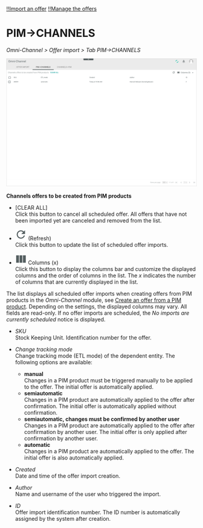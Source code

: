 [!!Import an offer](../Operation/02_ImportOffers.md)
[!!Manage the offers](../Operation/01_ManageOffers.md)

# PIM->CHANNELS

*Omni-Channel > Offer import > Tab PIM->CHANNELS*

![PIM->CHANNELS](../../Assets/Screenshots/Channels/OfferImport/PIMChannels/PIMChannels.png "[PIM->CHANNELS]")

**Channels offers to be created from PIM products**	

- [CLEAR ALL]  
    Click this button to cancel all scheduled offer. All offers that have not been imported yet are canceled and removed from the list. 

[comment]: <> (FETA -> pop-up window mit bestätigung; hinzufügen, wenn verfügbar)

- ![Refresh](../../Assets/Icons/Refresh01.png "[Refresh]") (Refresh)   
    Click this button to update the list of scheduled offer imports.

- ![Columns](../../Assets/Icons/Columns.png "[Columns]") Columns (x)   
    Click this button to display the columns bar and customize the displayed columns and the order of columns in the list. The *x* indicates the number of columns that are currently displayed in the list.

The list displays all scheduled offer imports when creating offers from PIM products in the *Omni-Channel* module, see [Create an offer from a PIM product](../Operation/01_ManageOffers.md#create-an-offer-from-a-pim-product). Depending on the settings, the displayed columns may vary. All fields are read-only. If no offer imports are scheduled, the *No imports are currently scheduled* notice is displayed. 

- *SKU*  
   Stock Keeping Unit. Identification number for the offer.

- *Change tracking mode*  
    Change tracking mode (ETL mode) of the dependent entity. The following options are available:  
    - **manual**   
        Changes in a PIM product must be triggered manually to be applied to the offer. The initial offer is automatically applied.
    - **semiautomatic**   
        Changes in a PIM product are automatically applied to the offer after confirmation. The initial offer is automatically applied without confirmation.   
    - **semiautomatic, changes must be confirmed by another user**   
        Changes in a PIM product are automatically applied to the offer after confirmation by another user. The initial offer is only applied after confirmation by another user.       
    - **automatic**    
        Changes in a PIM product are automatically applied to the offer. The initial offer is also automatically applied.

- *Created*  
    Date and time of the offer import creation.

- *Author*  
    Name and username of the user who triggered the import.

- *ID*  
    Offer import identification number. The ID number is automatically assigned by the system after creation.


